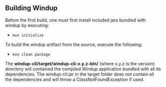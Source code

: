 ## Building Windup

Before the first build, one must first install included jars bundled with windup by executing:
* `mvn initialize`

To build the windup artifact from the source, execute the following:
* `mvn clean package`

The **windup-cli/target/windup-cli-x.y.z-bin/** (where x.y.z is the version) directory will contained the compiled Windup application bundled with all its dependencies.  The windup-cli.jar in the target folder does not contain all the dependencies and will throw a ClassNotFoundException if used.
